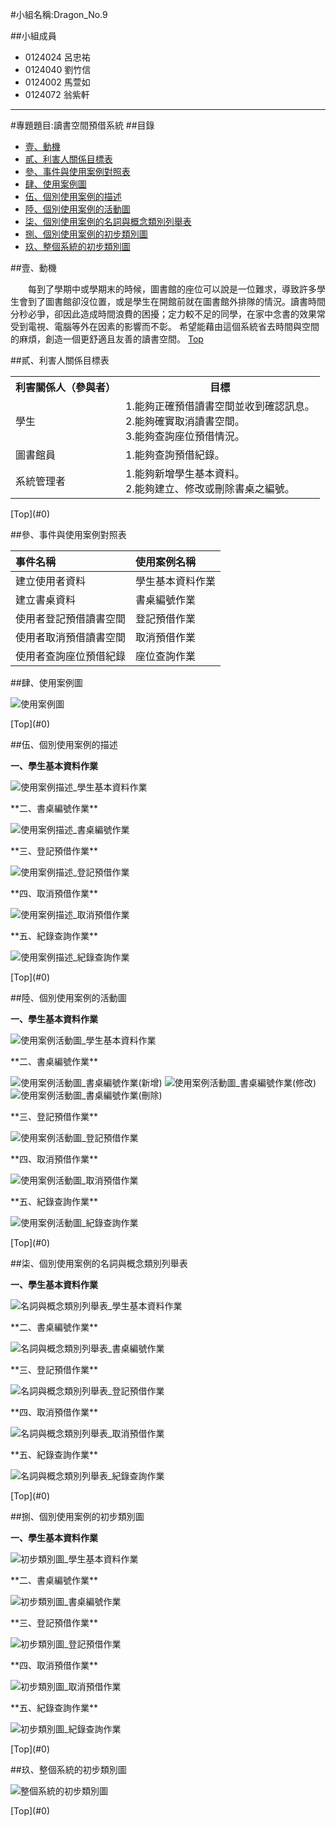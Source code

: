 #小組名稱:Dragon_No.9

##小組成員
- 0124024 呂忠祐
- 0124040 劉竹信
- 0124002 馬萱如
- 0124072 翁紫軒

---

#專題題目:讀書空間預借系統
##<a name="0"/>目錄
* [壹、動機](#1)
* [貳、利害人關係目標表](#2)
* [參、事件與使用案例對照表](#3)
* [肆、使用案例圖](#4) 
* [伍、個別使用案例的描述](#5)
* [陸、個別使用案例的活動圖](#6)
* [柒、個別使用案例的名詞與概念類別列舉表](#7)
* [捌、個別使用案例的初步類別圖](#8)
* [玖、整個系統的初步類別圖](#9)

##<a name="1"/>壹、動機

　　每到了學期中或學期末的時候，圖書館的座位可以說是一位難求，導致許多學生會到了圖書館卻沒位置，或是學生在開館前就在圖書館外排隊的情況。讀書時間分秒必爭，卻因此造成時間浪費的困擾；定力較不足的同學，在家中念書的效果常受到電視、電腦等外在因素的影響而不彰。
希望能藉由這個系統省去時間與空間的麻煩，創造一個更舒適且友善的讀書空間。
[Top](#0)

##<a name="2"/>貳、利害人關係目標表

<table border="0">
  <tr>
    <th>利害關係人（參與者）</th>
    <th>目標</th>
  </tr>
  <tr>
    <td>學生</td>
    <td>
      1.能夠正確預借讀書空間並收到確認訊息。<br>
      2.能夠確實取消讀書空間。<br>
      3.能夠查詢座位預借情況。</td>
  </tr>
  <tr>
    <td>圖書館員</td>
    <td>
      1.能夠查詢預借紀錄。<br>
  </tr>
  <tr>
    <td>系統管理者</td>
    <td>
      1.能夠新增學生基本資料。<br>
      2.能夠建立、修改或刪除書桌之編號。</td>
  </tr>
</table>
[Top](#0)

##<a name="3"/>參、事件與使用案例對照表

| 事件名稱                 | 使用案例名稱     |
|:-------------------------|:-----------------|
| 建立使用者資料           | 學生基本資料作業 |
| 建立書桌資料             | 書桌編號作業     |
| 使用者登記預借讀書空間   | 登記預借作業     |
| 使用者取消預借讀書空間   | 取消預借作業     |
| 使用者查詢座位預借紀錄   | 座位查詢作業     |

##<a name="4"/>肆、使用案例圖

<p><img src="http://i.imgur.com/01WTUOV.jpg?1" title="使用案例圖" /></p>
[Top](#0)

##<a name="5"/>伍、個別使用案例的描述

**一、學生基本資料作業**
<p><img src="http://i.imgur.com/H2I5JPE.png?1" title="使用案例描述_學生基本資料作業" /></p>
**二、書桌編號作業**
<p><img src="http://i.imgur.com/nM3KD7N.png?1" title="使用案例描述_書桌編號作業" /></p>
**三、登記預借作業**
<p><img src="http://i.imgur.com/AA22hFf.png?1" title="使用案例描述_登記預借作業" /></p>
**四、取消預借作業**
<p><img src="http://i.imgur.com/ma9hEpQ.png?1" title="使用案例描述_取消預借作業" /></p>
**五、紀錄查詢作業**
<p><img src="http://i.imgur.com/BiI4pbF.png?1" title="使用案例描述_紀錄查詢作業" /></p>
[Top](#0)

##<a name="6"/>陸、個別使用案例的活動圖

**一、學生基本資料作業**
<p><img src="http://i.imgur.com/yq9wLm7.png?1" title="使用案例活動圖_學生基本資料作業" /></p>
**二、書桌編號作業**
<p><img src="http://i.imgur.com/CBK7xKc.png?1" title="使用案例活動圖_書桌編號作業(新增)" />
<img src="http://i.imgur.com/UZFKFm6.png?1" title="使用案例活動圖_書桌編號作業(修改)" />
<img src="http://i.imgur.com/5LPmYwL.png?1" title="使用案例活動圖_書桌編號作業(刪除)" /></p>
**三、登記預借作業**
<p><img src="http://i.imgur.com/8T6FULP.png?1" title="使用案例活動圖_登記預借作業" /></p>
**四、取消預借作業**
<p><img src="http://i.imgur.com/6D8LVmx.png?1" title="使用案例活動圖_取消預借作業" /></p>
**五、紀錄查詢作業**
<p><img src="http://i.imgur.com/XSqoXaC.png?1" title="使用案例活動圖_紀錄查詢作業" /></p>
[Top](#0)

##<a name="7"/>柒、個別使用案例的名詞與概念類別列舉表

**一、學生基本資料作業**
<p><img src="http://i.imgur.com/fsxeI1O.png?1" title="名詞與概念類別列舉表_學生基本資料作業" /></p>
**二、書桌編號作業**
<p><img src="http://i.imgur.com/Rv4L0nr.png?1" title="名詞與概念類別列舉表_書桌編號作業" /></p>
**三、登記預借作業**
<p><img src="http://i.imgur.com/3nwcAZR.png?1" title="名詞與概念類別列舉表_登記預借作業" /></p>
**四、取消預借作業**
<p><img src="http://i.imgur.com/PTADheD.png?1" title="名詞與概念類別列舉表_取消預借作業" /></p>
**五、紀錄查詢作業**
<p><img src="http://i.imgur.com/b5Ke8No.png?1" title="名詞與概念類別列舉表_紀錄查詢作業" /></p>
[Top](#0)

##<a name="8"/>捌、個別使用案例的初步類別圖

**一、學生基本資料作業**
<p><img src="http://i.imgur.com/6ql7n2b.png?1" title="初步類別圖_學生基本資料作業" /></p>
**二、書桌編號作業**
<p><img src="http://i.imgur.com/6LLiJZZ.png?1" title="初步類別圖_書桌編號作業" /></p>
**三、登記預借作業**
<p><img src="http://i.imgur.com/PCGpWRE.png?1" title="初步類別圖_登記預借作業" /></p>
**四、取消預借作業**
<p><img src="http://i.imgur.com/dfx63Z1.png?1" title="初步類別圖_取消預借作業" /></p>
**五、紀錄查詢作業**
<p><img src="http://i.imgur.com/SZHocfY.png?1" title="初步類別圖_紀錄查詢作業" /></p>
[Top](#0)

##<a name="9"/>玖、整個系統的初步類別圖

<p><img src="http://i.imgur.com/suuS1Oy.png?1" title="整個系統的初步類別圖" /></p>
[Top](#0)
